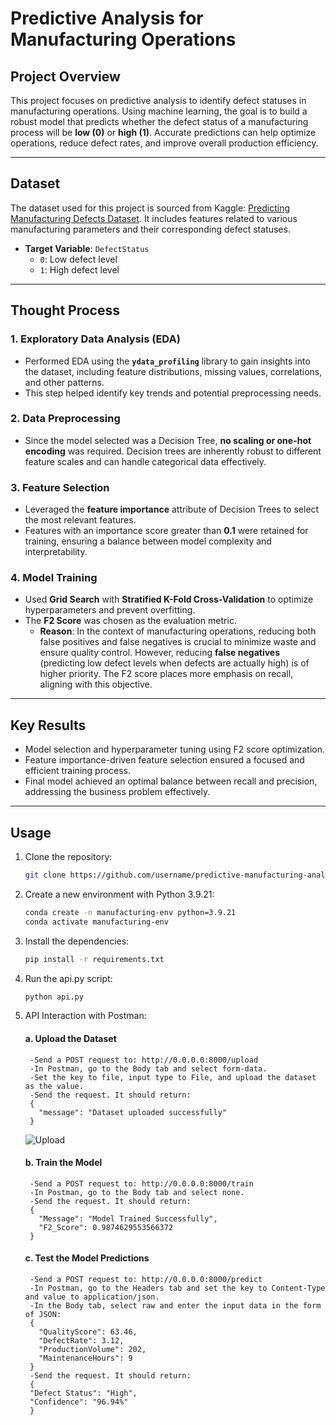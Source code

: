 # Predictive Analysis for Manufacturing Operations

## Project Overview

This project focuses on predictive analysis to identify defect statuses in manufacturing operations. Using machine learning, the goal is to build a robust model that predicts whether the defect status of a manufacturing process will be **low (0)** or **high (1)**. Accurate predictions can help optimize operations, reduce defect rates, and improve overall production efficiency.

---

## Dataset

The dataset used for this project is sourced from Kaggle: [Predicting Manufacturing Defects Dataset](https://www.kaggle.com/datasets/rabieelkharoua/predicting-manufacturing-defects-dataset). It includes features related to various manufacturing parameters and their corresponding defect statuses.

- **Target Variable**: `DefectStatus`  
  - `0`: Low defect level  
  - `1`: High defect level  

---

## Thought Process

### 1. **Exploratory Data Analysis (EDA)**  
   - Performed EDA using the **`ydata_profiling`** library to gain insights into the dataset, including feature distributions, missing values, correlations, and other patterns.  
   - This step helped identify key trends and potential preprocessing needs.

### 2. **Data Preprocessing**  
   - Since the model selected was a Decision Tree, **no scaling or one-hot encoding** was required. Decision trees are inherently robust to different feature scales and can handle categorical data effectively.  

### 3. **Feature Selection**  
   - Leveraged the **feature importance** attribute of Decision Trees to select the most relevant features.  
   - Features with an importance score greater than **0.1** were retained for training, ensuring a balance between model complexity and interpretability.

### 4. **Model Training**  
   - Used **Grid Search** with **Stratified K-Fold Cross-Validation** to optimize hyperparameters and prevent overfitting.  
   - The **F2 Score** was chosen as the evaluation metric.  
     - **Reason**: In the context of manufacturing operations, reducing both false positives and false negatives is crucial to minimize waste and ensure quality control. However, reducing **false negatives** (predicting low defect levels when defects are actually high) is of higher priority. The F2 score places more emphasis on recall, aligning with this objective.

---

## Key Results

- Model selection and hyperparameter tuning using F2 score optimization.  
- Feature importance-driven feature selection ensured a focused and efficient training process.  
- Final model achieved an optimal balance between recall and precision, addressing the business problem effectively.

---

## Usage

1. Clone the repository:  
   ```bash
   git clone https://github.com/username/predictive-manufacturing-analysis.git

2. Create a new environment with Python 3.9.21:
   ```bash
   conda create -n manufacturing-env python=3.9.21
   conda activate manufacturing-env

3. Install the dependencies:
   ```bash
   pip install -r requirements.txt

4. Run the api.py script:
   ```bash
   python api.py

5. API Interaction with Postman:
   
      #### a. **Upload the Dataset**
      
        -Send a POST request to: http://0.0.0.0:8000/upload
        -In Postman, go to the Body tab and select form-data.
        -Set the key to file, input type to File, and upload the dataset as the value.
        -Send the request. It should return:
        {
          "message": "Dataset uploaded successfully"
        }
     ![Upload](upload.png)
    
      #### b. **Train the Model**
      
        -Send a POST request to: http://0.0.0.0:8000/train
        -In Postman, go to the Body tab and select none.
        -Send the request. It should return:
        {
          "Message": "Model Trained Successfully",
          "F2_Score": 0.9874629553566372
        }
    
      #### c. **Test the Model Predictions**
      
        -Send a POST request to: http://0.0.0.0:8000/predict
        -In Postman, go to the Headers tab and set the key to Content-Type and value to application/json.
        -In the Body tab, select raw and enter the input data in the form of JSON:
        {
          "QualityScore": 63.46,
          "DefectRate": 3.12,
          "ProductionVolume": 202,
          "MaintenanceHours": 9
        }
        -Send the request. It should return:
        {
        "Defect Status": "High",
        "Confidence": "96.94%"
        }




  


